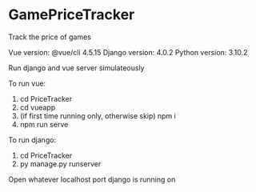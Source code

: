 # GamePriceTracker
Track the price of games

Vue version: @vue/cli 4.5.15
Django version: 4.0.2
Python version: 3.10.2

Run django and vue server simulateously

To run vue:
1. cd PriceTracker
2. cd vueapp
3. (if first time running only, otherwise skip) npm i
4. npm run serve

To run django:
1. cd PriceTracker
2. py manage.py runserver

Open whatever localhost port django is running on

